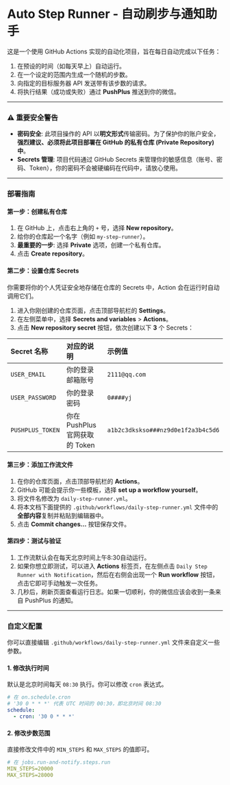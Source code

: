 # Auto Step Runner - 自动刷步与通知助手

这是一个使用 GitHub Actions 实现的自动化项目，旨在每日自动完成以下任务：

1.  在预设的时间（如每天早上）自动运行。
2.  在一个设定的范围内生成一个随机的步数。
3.  向指定的目标服务器 API 发送带有该步数的请求。
4.  将执行结果（成功或失败）通过 **PushPlus** 推送到你的微信。

---

### ⚠️ **重要安全警告**

-   **密码安全**: 此项目操作的 API 以**明文形式**传输密码。为了保护你的账户安全，**强烈建议、必须将此项目部署在 GitHub 的私有仓库 (Private Repository) 中**。
-   **Secrets 管理**: 项目代码通过 GitHub Secrets 来管理你的敏感信息（账号、密码、Token），你的密码不会被硬编码在代码中，请放心使用。

---

### 部署指南

#### 第一步：创建私有仓库

1.  在 GitHub 上，点击右上角的 `+` 号，选择 **New repository**。
2.  给你的仓库起一个名字（例如 `my-step-runner`）。
3.  **最重要的一步**: 选择 **Private** 选项，创建一个私有仓库。
4.  点击 **Create repository**。

#### 第二步：设置仓库 Secrets

你需要将你的个人凭证安全地存储在仓库的 Secrets 中，Action 会在运行时自动调用它们。

1.  进入你刚创建的仓库页面，点击顶部导航栏的 **Settings**。
2.  在左侧菜单中，选择 **Secrets and variables** > **Actions**。
3.  点击 **New repository secret** 按钮，依次创建以下 **3** 个 Secrets：

| Secret 名称 | 对应的说明 | 示例值 |
| :--- | :--- | :--- |
| `USER_EMAIL` | 你的登录邮箱账号 | `2111@qq.com` |
| `USER_PASSWORD` | 你的登录密码 | `0####yj` |
| `PUSHPLUS_TOKEN` | 你在 PushPlus 官网获取的 Token | `a1b2c3dkskso###nz9d0e1f2a3b4c5d6` |

#### 第三步：添加工作流文件

1.  在你的仓库页面，点击顶部导航栏的 **Actions**。
2.  GitHub 可能会提示你一些模板，选择 **set up a workflow yourself**。
3.  将文件名修改为 `daily-step-runner.yml`。
4.  将本文档下面提供的 `.github/workflows/daily-step-runner.yml` 文件中的**全部内容**复制并粘贴到编辑器中。
5.  点击 **Commit changes...** 按钮保存文件。

#### 第四步：测试与验证

1.  工作流默认会在每天北京时间上午8:30自动运行。
2.  如果你想立即测试，可以进入 **Actions** 标签页，在左侧点击 `Daily Step Runner with Notification`，然后在右侧会出现一个 **Run workflow** 按钮，点击它即可手动触发一次任务。
3.  几秒后，刷新页面查看运行日志。如果一切顺利，你的微信应该会收到一条来自 PushPlus 的通知。

---

### 自定义配置

你可以直接编辑 `.github/workflows/daily-step-runner.yml` 文件来自定义一些参数。

#### 1. 修改执行时间

默认是北京时间每天 `08:30` 执行。你可以修改 `cron` 表达式。

```yaml
# 在 on.schedule.cron
# '30 0 * * *' 代表 UTC 时间的 00:30，即北京时间 08:30
schedule:
  - cron: '30 0 * * *' 
```

#### 2. 修改步数范围

直接修改文件中的 `MIN_STEPS` 和 `MAX_STEPS` 的值即可。

```yaml
# 在 jobs.run-and-notify.steps.run
MIN_STEPS=20000
MAX_STEPS=28000
```
